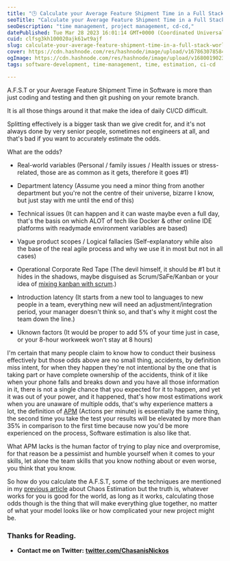 ```yaml
---
title: "🕒 Calculate your Average Feature Shipment Time in a Full Stack World (FSW)"
seoTitle: "Calculate your Average Feature Shipment Time in a Full Stack World FSW"
seoDescription: "time management, project management, cd-cd,"
datePublished: Tue Mar 28 2023 16:01:14 GMT+0000 (Coordinated Universal Time)
cuid: clfsg3kh100020ajk61wt9ajf
slug: calculate-your-average-feature-shipment-time-in-a-full-stack-world-fsw
cover: https://cdn.hashnode.com/res/hashnode/image/upload/v1678630785848/6ff4122e-bc85-401c-aa9d-993a64f42409.png
ogImage: https://cdn.hashnode.com/res/hashnode/image/upload/v1680019023672/c1fa039a-bbf2-4c4a-a601-3665124b45bc.png
tags: software-development, time-management, time, estimation, ci-cd

---
```


A.F.S.T or your Average Feature Shipment Time in Software is more than just coding and testing and then git pushing on your remote branch.

It is all those things around it that make the idea of daily CI/CD difficult.

Splitting effectively is a bigger task than we give credit for, and it's not always done by very senior people, sometimes not engineers at all, and that's bad if you want to accurately estimate the odds.

What are the odds?

* Real-world variables (Personal / family issues / Health issues or stress-related, those are as common as it gets, therefore it goes #1)
    
* Department latency (Assume you need a minor thing from another department but you're not the centre of their universe, bizarre I know, but just stay with me until the end of this)
    
* Technical issues (It can happen and it can waste maybe even a full day, that's the basis on which ALOT of tech like Docker & other online IDE platforms with readymade environment variables are based)
    
* Vague product scopes / Logical fallacies (Self-explanatory while also the base of the real agile process and why we use it in most but not in all cases)
    
* Operational Corporate Red Tape (The devil himself, it should be #1 but it hides in the shadows, maybe disguised as Scrum/SaFe/Kanban or your idea of [mixing kanban with scrum](https://fragilemanifesto.net/).)
    
* Introduction latency (It starts from a new tool to languages to new people in a team, everything new will need an adjustment/integration period, your manager doesn't think so, and that's why it might cost the team down the line.)
    
* Uknown factors (It would be proper to add 5% of your time just in case, or your 8-hour workweek won't stay at 8 hours)
    

I'm certain that many people claim to know how to conduct their business effectively but those odds above are no small thing, accidents, by definition miss intent, for when they happen they're not intentional by the one that is taking part or have complete ownership of the accidents, think of it like when your phone falls and breaks down and you have all those information in it, there is not a single chance that you expected for it to happen, and yet it was out of your power, and it happened, that's how most estimations work when you are unaware of multiple odds, that's why experience matters a lot, the definition of [APM](https://www.arealme.com/apm-actions-per-minute-test/en/) (Actions per minute) is essentially the same thing, the second time you take the test your results will be elevated by more than 35% in comparison to the first time because now you'd be more experienced on the process, Software estimation is also like that.

What APM lacks is the human factor of trying to play nice and overpromise, for that reason be a pessimist and humble yourself when it comes to your skills, let alone the team skills that you know nothing about or even worse, you think that you know.

So how do you calculate the A.F.S.T, some of the techniques are mentioned in my [previous article](https://nikolaoschasanis.com/estimation-chaos-in-a-full-stack-world-fsw) about Chaos Estimation but the truth is, whatever works for you is good for the world, as long as it works, calculating those odds though is the thing that will make everything glue together, no matter of what your model looks like or how complicated your new project might be.

### **Thanks for Reading.**

* **Contact me on Twitter:** [**twitter.com/ChasanisNickos**](http://twitter.com/ChasanisNickos)